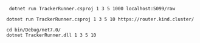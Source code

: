```shell
 dotnet run TrackerRunner.csproj 1 3 5 1000 localhost:5099/raw
```

```shell
dotnet run TrackerRunner.csproj 1 3 5 10 https://router.kind.cluster/
```

```shell
cd bin/Debug/net7.0/
dotnet TrackerRunner.dll 1 3 5 10 
```